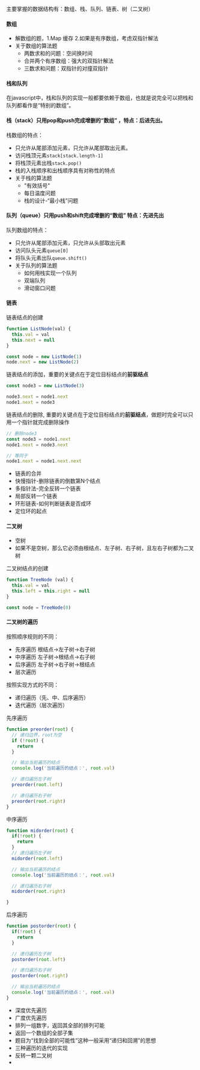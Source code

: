 主要掌握的数据结构有：数组、栈、队列、链表、树（二叉树）

#### 数组

* 解数组的题，1.Map 缓存 2.如果是有序数组，考虑双指针解法
* 关于数组的算法题
  - 两数求和的问题：空间换时间
  - 合并两个有序数组：强大的双指针解法
  - 三数求和问题：双指针的对撞双指针

#### 栈和队列

在javascript中，栈和队列的实现一般都要依赖于数组，也就是说完全可以把栈和队列都看作是“特别的数组”。

#### 栈（stack）只用pop和push完成增删的“数组” ，特点：后进先出。

栈数组的特点：

* 只允许从尾部添加元素，只允许从尾部取出元素。
* 访问栈顶元素`stack[stack.length-1]`
* 将栈顶元素出栈`stack.pop()`
* 栈的入栈顺序和出栈顺序具有对称性的特点
* 关于栈的算法题
  - "有效括号"
  - 每日温度问题
  - 栈的设计-“最小栈”问题

#### 队列（queue）只用push和shift完成增删的“数组” 特点：先进先出

队列数组的特点：

* 只允许从尾部添加元素，只允许从头部取出元素
* 访问队头元素`queue[0]`
* 将队头元素出队`queue.shift()`
* 关于队列的算法题
  - 如何用栈实现一个队列
  - 双端队列
  - 滑动窗口问题


#### 链表

链表结点的创建

```js
function ListNode(val) {
  this.val = val
  this.next = null
}

const node = new ListNode(1)
node.next = new ListNode(2)
```

链表结点的添加，重要的关键点在于定位目标结点的**前驱结点**

```js
const node3 = new ListNode(3)

node3.next = node1.next
node1.next = node3
```

链表结点的删除, 重要的关键点在于定位目标结点的**前驱结点**，做题时完全可以只用一个指针就完成删除操作

```js
// 删除node3
const node3 = node1.next
node1.next = node3.next

// 等同于
node1.next = node1.next.next
```

* 链表的合并
* 快慢指针-删除链表的倒数第N个结点
* 多指针法-完全反转一个链表
* 局部反转一个链表
* 环形链表-如何判断链表是否成环
* 定位环的起点

#### 二叉树

* 空树
* 如果不是空树，那么它必须由根结点、左子树、右子树，且左右子树都为二叉树

二叉树结点的创建

```js
function TreeNode (val) {
  this.val = val
  this.left = this.right = null
}

const node = TreeNode(0)
```


#### 二叉树的遍历

按照顺序规则的不同：
* 先序遍历 根结点->左子树->右子树
* 中序遍历 左子树->根结点->右子树
* 后序遍历 左子树->右子树->根结点
* 层次遍历

按照实现方式的不同：

* 递归遍历（先、中、后序遍历）
* 迭代遍历（层次遍历）

先序遍历

```js
function preorder(root) {
  // 递归边界，root为空
  if (!root) {
    return 
  }

  // 输出当前遍历的结点
  console.log('当前遍历的结点：', root.val)

  // 递归遍历左子树 
  preorder(root.left)

  // 递归遍历右子树  
  preorder(root.right)
}
```

中序遍历

```js
function midorder(root) {
  if(!root) {
    return 
  }
  // 递归遍历左子树
  midorder(root.left)

  // 输出当前遍历的结点
  console.log('当前遍历的结点：', root.val)

  // 递归遍历右子树   
  midorder(root.right)

}
```

后序遍历

```js
function postorder(root) {
  if(!root) {
    return 
  }

  // 递归遍历左子树
  postorder(root.left)

  // 递归遍历右子树   
  postorder(root.right)

  // 输出当前遍历的结点
  console.log('当前遍历的结点：', root.val)
}
```

* 深度优先遍历
* 广度优先遍历
* 排列一组数字，返回其全部的排列可能
* 返回一个数组的全部子集
* 题目为“找到全部的可能性”这种一般采用“递归和回溯”的思想
* 三种遍历的迭代的实现
* 反转一颗二叉树
* 
